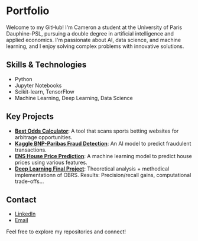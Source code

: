 # Portfolio
Welcome to my GitHub! I'm Cameron a student at the University of Paris Dauphine-PSL, pursuing a double degree in artificial intelligence and applied economics. I'm passionate about AI, data science, and machine learning, and I enjoy solving complex problems with innovative solutions.

## Skills & Technologies
- Python
- Jupyter Notebooks
- Scikit-learn, TensorFlow
- Machine Learning, Deep Learning, Data Science
  

## Key Projects

- **[Best Odds Calculator](https://github.com/cxmko/Best-Odds-Calculator)**: A tool that scans sports betting websites for arbitrage opportunities. 
- **[Kaggle BNP-Paribas Fraud Detection](https://github.com/cxmko/BNP-Paribas-Fraud-Detection)**: An AI model to predict fraudulent transactions. 
- **[ENS House Price Prediction](https://github.com/cxmko/ENS-House-Price-Prediction)**: A machine learning model to predict house prices using various features.
- **[Deep Learning Final Project](https://github.com/cxmko/Deep-Learning-Final-Project)**: Theoretical analysis + methodical implementationn of OBRS. Results: Precision/recall gains, computational trade-offs...
  

## Contact
- [LinkedIn](https://www.linkedin.com/in/cameron-mouangue-a77a7225a/)
- [Email](mailto:cam.mouangue@gmail.com)

Feel free to explore my repositories and connect!
